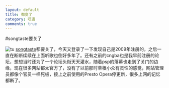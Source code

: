 ```yaml
---
layout: default
title: 都变了
category: 呓语
comments: true
---
```


#songtaste要关了

![tu](http://imgsrc.baidu.com/forum/w%3D580/sign=1e8dd09c4ced2e73fce98624b700a16d/7715202dd42a28341c6c09135db5c9ea14cebfaf.jpg)
[songtaste](www.songtaste.com)都要关了，今天又登录了一下发现自己是2009年注册的，之后一直在断断续续在上面听歌也倒好多年了。还有之前的cngba也是我早前注册的论坛，想想当时还为了一个论坛头衔天天灌水，随着psp的落幕也走到了关门的边缘，现在很多网站都太官方了，没有了以前那时草根小众有灵性的感觉，网站管理员都像个官员一样死板，接上之前使用的Presto Opera停更新，很多上网的记忆都断了。
